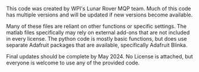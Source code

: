 This code was created by WPI's Lunar Rover MQP team. Much of this code has multiple versions and will be updated if new versions become available.

Many of these files are reliant on other functions or specific settings. The matlab files specifically may rely on external add-ons that are not included in every license.
The python code is mostly basic functions, but does use separate Adafruit packages that are available, specifically Adafruit Blinka.


Final updates should be complete by May 2024. No License is attached, but everyone is welcome to use any of the provided code.
